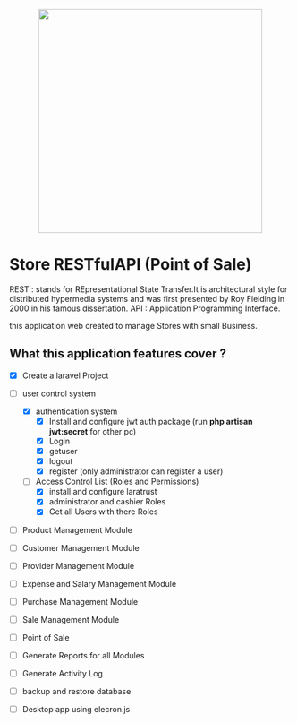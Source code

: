 <p align="center"><img src="https://res.cloudinary.com/dtfbvvkyp/image/upload/v1566331377/laravel-logolockup-cmyk-red.svg" width="400"></p>

# Store RESTfulAPI (Point of Sale)

REST : stands for REpresentational State Transfer.It is architectural style for distributed hypermedia systems and was first presented by Roy Fielding in 2000 in his famous dissertation.
API  : Application Programming Interface.


this application web created to manage Stores with small Business.

## What this application features cover ?

* [X] Create a laravel Project
* [ ] user control system
  * [X] authentication system
    * [X] Install and configure jwt auth package (run __php artisan jwt:secret__ for other pc)
    * [X] Login
    * [X] getuser
    * [X] logout
    * [X] register (only administrator can register a user)
  * [ ] Access Control List (Roles and Permissions)
    * [X] install and configure laratrust
    * [X] administrator and cashier Roles
    * [X] Get all Users with there Roles
* [ ] Product Management Module
* [ ] Customer Management Module
* [ ] Provider Management Module
* [ ] Expense and Salary Management Module
* [ ] Purchase Management Module
* [ ] Sale Management Module
* [ ] Point of Sale
* [ ] Generate Reports for all Modules
* [ ] Generate Activity Log
* [ ] backup and restore database
* [ ] Desktop app using elecron.js




